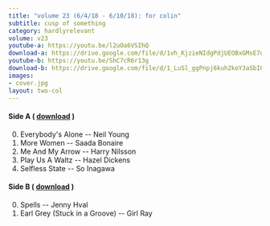 ```yaml
---
title: "volume 23 (6/4/18 - 6/10/18): for colin"
subtitle: cusp of something
category: hardlyrelevant
volume: v23
youtube-a: https://youtu.be/l2uOa6VSIhQ
download-a: https://drive.google.com/file/d/1vh_KjzieNIdgPdjUEOBxGMsE7oaAdTjg/view?usp=drivesdk
youtube-b: https://youtu.be/ShC7cR6r13g
download-b: https://drive.google.com/file/d/1_LuSl_ggPnpj6kuh2koY3aSbIOKnWvO-/view?usp=drivesdk
images:
- cover.jpg
layout: two-col
---
```

#### Side A ( <a target="_blank" href="{{ page.download-a }}">download</a> ) ####
0. Everybody's Alone -- Neil Young
1. More Women -- Saada Bonaire
2. Me And My Arrow -- Harry Nilsson
3. Play Us A Waltz -- Hazel Dickens
4. Selfless State -- So Inagawa

#### Side B ( <a target="_blank" href="{{ page.download-b }}">download</a> ) ####
0. Spells -- Jenny Hval
1. Earl Grey (Stuck in a Groove) -- Girl Ray
